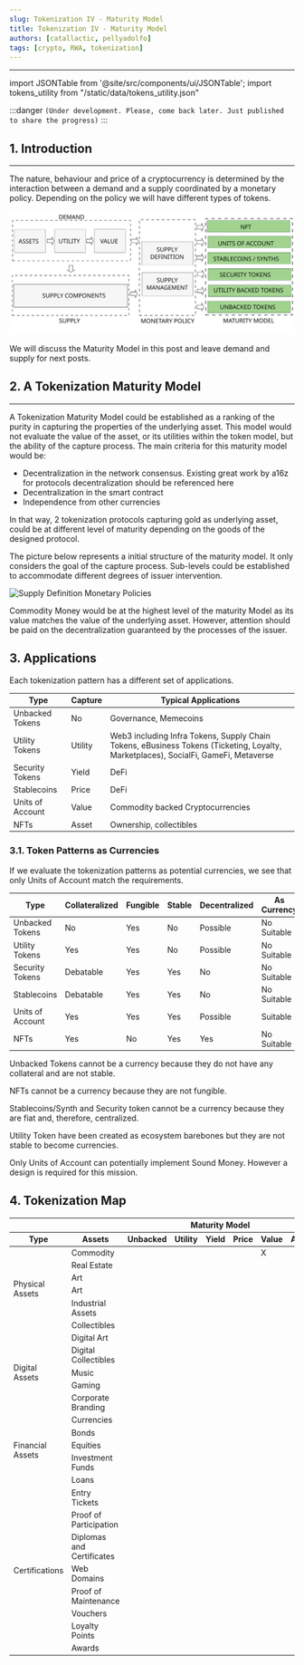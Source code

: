 ```yaml
---
slug: Tokenization IV - Maturity Model
title: Tokenization IV - Maturity Model
authors: [catallactic, pellyadolfo]
tags: [crypto, RWA, tokenization]
---
```

---

import JSONTable from '@site/src/components/ui/JSONTable';
import tokens_utility from "/static/data/tokens_utility.json"

:::danger
`(Under development. Please, come back later. Just published to share the progress)`
:::

## 1. Introduction
---

The nature, behaviour and price of a cryptocurrency is determined by the interaction between a demand and a supply coordinated by a monetary policy. Depending on the policy we will have different types of tokens.

![Supply Definition Monetary Policies](./tokenization_maturity-model.svg)

We will discuss the Maturity Model in this post and leave demand and supply for next posts.

<!-- truncate -->

## 2. A Tokenization Maturity Model
---

A Tokenization Maturity Model could be established as a ranking of the purity in capturing the properties of the underlying asset. This model would not evaluate the value of the asset, or its utilities within the token model, but the ability of the capture process. The main criteria for this maturity model would be:

- Decentralization in the network consensus. Existing great work by a16z for protocols decentralization should be referenced here
- Decentralization in the smart contract
- Independence from other currencies

In that way, 2 tokenization protocols capturing gold as underlying asset, could be at different level of maturity depending on the goods of the designed protocol.

The picture below represents a initial structure of the maturity model. It only considers the goal of the capture process. Sub-levels could be established to accommodate different degrees of issuer intervention.

![Supply Definition Monetary Policies](/img/tokenization_maturity_model_seal.svg)

Commodity Money would be at the highest level of the maturity Model as its value matches the value of the underlying asset. However, attention should be paid on the decentralization guaranteed by the processes of the issuer.


## 3. Applications

Each tokenization pattern has a different set of applications.

<table class="table w-auto mx-auto fs-6">
	<thead class="thead-dark">
		<tr>
			<th scope="col">Type</th>
			<th scope="col">Capture</th>
			<th scope="col">Typical Applications</th>
		</tr>
	</thead>
	<tbody>
		<tr>
			<td>Unbacked Tokens</td>
			<td>No</td>
			<td>Governance, Memecoins</td>
		</tr>
		<tr>
			<td>Utility Tokens</td>
			<td>Utility</td>
			<td>Web3 including Infra Tokens, Supply Chain Tokens, eBusiness Tokens (Ticketing, Loyalty, Marketplaces), SocialFi, GameFi, Metaverse</td>
		</tr>
		<tr>
			<td>Security Tokens</td>
			<td>Yield</td>
			<td>DeFi</td>
		</tr>
		<tr>
			<td>Stablecoins</td>
			<td>Price</td>
			<td>DeFi</td>
		</tr>
		<tr>
			<td>Units of Account</td>
			<td>Value</td>
			<td>Commodity backed Cryptocurrencies</td>
		</tr>
		<tr>
			<td>NFTs</td>
			<td>Asset</td>
			<td>Ownership, collectibles</td>
		</tr>
	</tbody>
</table>

### 3.1. Token Patterns as Currencies

If we evaluate the tokenization patterns as potential currencies, we see that only Units of Account match the requirements.

<table class="table w-auto mx-auto fs-6">
	<thead class="thead-dark">
		<tr>
			<th scope="col">Type</th>
			<th scope="col">Collateralized</th>
			<th scope="col">Fungible</th>
			<th scope="col">Stable</th>
			<th scope="col">Decentralized</th>
			<th scope="col">As Currency</th>
		</tr>
	</thead>
	<tbody>
		<tr>
			<td>Unbacked Tokens</td>
			<td>No</td>
			<td>Yes</td>
			<td>No</td>
			<td>Possible</td>
			<td>No Suitable</td>
		</tr>
		<tr>
			<td>Utility Tokens</td>
			<td>Yes</td>
			<td>Yes</td>
			<td>No</td>
			<td>Possible</td>
			<td>No Suitable</td>
		</tr>
		<tr>
			<td>Security Tokens</td>
			<td>Debatable</td>
			<td>Yes</td>
			<td>Yes</td>
			<td>No</td>
			<td>No Suitable</td>
		</tr>
		<tr>
			<td>Stablecoins</td>
			<td>Debatable</td>
			<td>Yes</td>
			<td>Yes</td>
			<td>No</td>
			<td>No Suitable</td>
		</tr>
		<tr>
			<td>Units of Account</td>
			<td>Yes</td>
			<td>Yes</td>
			<td>Yes</td>
			<td>Possible</td>
			<td>Suitable</td>
		</tr>
		<tr>
			<td>NFTs</td>
			<td>Yes</td>
			<td>No</td>
			<td>Yes</td>
			<td>Yes</td>
			<td>No Suitable</td>
		</tr>
	</tbody>
</table>

Unbacked Tokens cannot be a currency because they do not have any collateral and are not stable. 

NFTs cannot be a currency because they are not fungible.

Stablecoins/Synth and Security token cannot be a currency because they are fiat and, therefore, centralized.

Utility Token have been created as ecosystem barebones but they are not stable to become currencies.

Only Units of Account can potentially implement Sound Money. However a design is required for this mission.

## 4. Tokenization Map

<table class="table w-auto mx-auto fs-6">
	<thead class="thead-dark">
		<tr>
			<th scope="col"></th>
			<th scope="col"></th>
			<th scope="col" colspan="6">Maturity Model</th>
		</tr>
		<tr>
			<th scope="col">Type</th>
			<th scope="col">Assets</th>
			<th scope="col">Unbacked</th>
			<th scope="col">Utility</th>
			<th scope="col">Yield</th>
			<th scope="col">Price</th>
			<th scope="col">Value</th>
			<th scope="col">Asset</th>
		</tr>
	</thead>
	<tbody>
		<tr>
			<td rowspan="6">Physical Assets	</td>
			<td>Commodity</td>
			<td></td>
			<td></td>
			<td></td>
			<td></td>
			<td>X</td>
			<td></td>
		</tr>
		<tr>
			<td>Real Estate</td>
			<td></td>
			<td></td>
			<td></td>
			<td></td>
			<td></td>
			<td></td>
		</tr>
		<tr>
			<td>Art</td>
			<td></td>
			<td></td>
			<td></td>
			<td></td>
			<td></td>
			<td></td>
		</tr>
		<tr>
			<td>Art</td>
			<td></td>
			<td></td>
			<td></td>
			<td></td>
			<td></td>
			<td></td>
		</tr>
		<tr>
			<td>Industrial Assets</td>
			<td></td>
			<td></td>
			<td></td>
			<td></td>
			<td></td>
			<td></td>
		</tr>
		<tr>
			<td>Collectibles</td>
			<td></td>
			<td></td>
			<td></td>
			<td></td>
			<td></td>
			<td></td>
		</tr>
		<tr>
			<td rowspan="5">Digital Assets</td>
			<td>Digital Art</td>
			<td></td>
			<td></td>
			<td></td>
			<td></td>
			<td></td>
			<td></td>
		</tr>
		<tr>
			<td>Digital Collectibles</td>
			<td></td>
			<td></td>
			<td></td>
			<td></td>
			<td></td>
			<td></td>
		</tr>
		<tr>
			<td>Music</td>
			<td></td>
			<td></td>
			<td></td>
			<td></td>
			<td></td>
			<td></td>
		</tr>
		<tr>
			<td>Gaming</td>
			<td></td>
			<td></td>
			<td></td>
			<td></td>
			<td></td>
			<td></td>
		</tr>
		<tr>
			<td>Corporate Branding</td>
			<td></td>
			<td></td>
			<td></td>
			<td></td>
			<td></td>
			<td></td>
		</tr>
		<tr>
			<td rowspan="5">Financial Assets</td>
			<td>Currencies</td>
			<td></td>
			<td></td>
			<td></td>
			<td></td>
			<td></td>
			<td></td>
		</tr>
		<tr>
			<td>Bonds</td>
			<td></td>
			<td></td>
			<td></td>
			<td></td>
			<td></td>
			<td></td>
		</tr>
		<tr>
			<td>Equities</td>
			<td></td>
			<td></td>
			<td></td>
			<td></td>
			<td></td>
			<td></td>
		</tr>
		<tr>
			<td>Investment Funds</td>
			<td></td>
			<td></td>
			<td></td>
			<td></td>
			<td></td>
			<td></td>
		</tr>
		<tr>
			<td>Loans</td>
			<td></td>
			<td></td>
			<td></td>
			<td></td>
			<td></td>
			<td></td>
		</tr>
		<tr>
			<td rowspan="8">Certifications</td>
			<td>Entry Tickets</td>
			<td></td>
			<td></td>
			<td></td>
			<td></td>
			<td></td>
			<td></td>
		</tr>
		<tr>
			<td>Proof of Participation</td>
			<td></td>
			<td></td>
			<td></td>
			<td></td>
			<td></td>
			<td></td>
		</tr>
		<tr>
			<td>Diplomas and Certificates</td>
			<td></td>
			<td></td>
			<td></td>
			<td></td>
			<td></td>
			<td></td>
		</tr>
		<tr>
			<td>Web Domains</td>
			<td></td>
			<td></td>
			<td></td>
			<td></td>
			<td></td>
			<td></td>
		</tr>
		<tr>
			<td>Proof of Maintenance</td>
			<td></td>
			<td></td>
			<td></td>
			<td></td>
			<td></td>
			<td></td>
		</tr>
		<tr>
			<td>Vouchers</td>
			<td></td>
			<td></td>
			<td></td>
			<td></td>
			<td></td>
			<td></td>
		</tr>
		<tr>
			<td>Loyalty Points</td>
			<td></td>
			<td></td>
			<td></td>
			<td></td>
			<td></td>
			<td></td>
		</tr>
		<tr>
			<td>Awards</td>
			<td></td>
			<td></td>
			<td></td>
			<td></td>
			<td></td>
			<td></td>
		</tr>
	</tbody>
</table>

